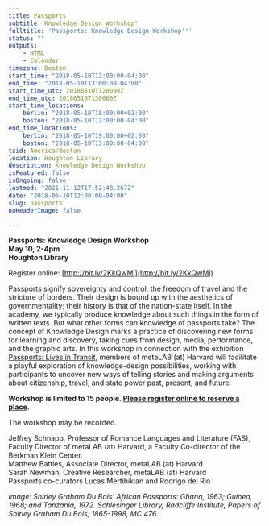 ```yaml
---
title: Passports
subtitle: Knowledge Design Workshop'
fulltitle: 'Passports: Knowledge Design Workshop'''
status: ""
outputs:
    - HTML
    - Calendar
timezone: Boston
start_time: "2018-05-10T12:00:00-04:00"
end_time: "2018-05-10T13:00:00-04:00"
start_time_utc: 20180510T120000Z
end_time_utc: 20180510T130000Z
start_time_locations:
    berlin: "2018-05-10T18:00:00+02:00"
    boston: "2018-05-10T12:00:00-04:00"
end_time_locations:
    berlin: "2018-05-10T19:00:00+02:00"
    boston: "2018-05-10T13:00:00-04:00"
tzid: America/Boston
location: Houghton Library
description: Knowledge Design Workshop'
isFeatured: false
isOngoing: false
lastmod: "2021-11-12T17:52:48.267Z"
date: "2018-05-10T12:00:00-04:00"
slug: passports
noHeaderImage: false

---
```

**Passports: Knowledge Design Workshop**<br />
**May 10, 2-4pm**<br />
**Houghton Library**

Register online: [http://bit.ly/2KkQwMi](http://bit.ly/2KkQwMi)



Passports signify sovereignty and control, the freedom of travel and the stricture of borders. Their design is bound up with the aesthetics of governmentality; their history is that of the nation-state itself. In the academy, we typically produce knowledge about such things in the form of written texts. But what other forms can knowledge of passports take? The concept of Knowledge Design marks a practice of discovering new forms for learning and discovery, taking cues from design, media, performance, and the graphic arts. In this workshop in connection with the exhibition [Passports: Lives in Transit](http://houghton75.org/exhibitions-list/), members of metaLAB (at) Harvard will facilitate a playful exploration of knowledge-design possibilities, working with participants to uncover new ways of telling stories and making arguments about citizenship, travel, and state power past, present, and future.

**Workshop is limited to 15 people. [Please register online to reserve a place](http://bit.ly/2KkQwMi).**

The workshop may be recorded.

Jeffrey Schnapp, Professor of Romance Languages and Literature (FAS), Faculty Director of metaLAB (at) Harvard, a Faculty Co-director of the Berkman Klein Center.<br />
Matthew Battles, Associate Director, metaLAB (at) Harvard<br />
Sarah Newman, Creative Researcher, metaLAB (at) Harvard<br />
Passports co-curators Lucas Mertihikian and Rodrigo del Rio<br />

*Image: Shirley Graham Du Bois’ African Passports: Ghana, 1963; Guinea, 1968; and Tanzania, 1972. Schlesinger Library, Radcliffe Institute, Papers of Shirley Graham Du Bois, 1865-1998, MC 476.*